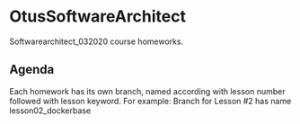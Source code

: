 # OtusSoftwareArchitect
Softwarearchitect_032020 course homeworks.

## Agenda
Each homework has its own branch, named according with lesson number followed with lesson keyword.
For example: Branch for Lesson #2 has name lesson02_dockerbase

